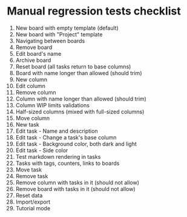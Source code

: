 # Manual regression tests checklist

1. New board with empty template (default)
1. New board with "Project" template
1. Navigating between boards
1. Remove board
1. Edit board's name
1. Archive board
1. Reset board (all tasks return to base columns)
1. Board with name longer than allowed (should trim)
1. New column
1. Edit column
1. Remove column
1. Column with name longer than allowed (should trim)
1. Column WIP limits validations
1. Half-sized columns (mixed with full-sized columns)
1. Move column
1. New task
1. Edit task - Name and description
1. Edit task - Change a task's base column
1. Edit task - Background color, both dark and light
1. Edit task - Side color
1. Test markdown rendering in tasks
1. Tasks with tags, counters, links to boards
1. Move task
1. Remove task
1. Remove column with tasks in it (should not allow)
1. Remove board with tasks in it (should not allow)
1. Reset data
1. Import/export
1. Tutorial mode
